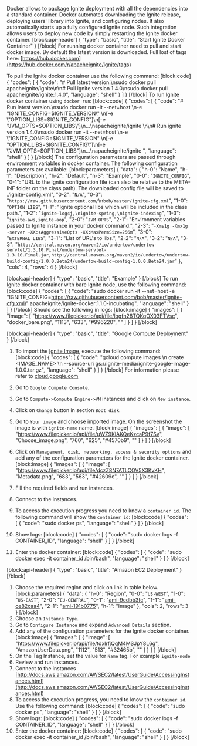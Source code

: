 Docker allows to package Ignite deployment with all the dependencies into a standard container. Docker automates downloading the Ignite release, deploying users' library into Ignite, and configuring nodes. It also automatically starts up a fully configured Ignite node. Such integration allows users to deploy new code by simply restarting the Ignite docker container.
[block:api-header]
{
  "type": "basic",
  "title": "Start Ignite Docker Container"
}
[/block]
For running docker container need to pull and start docker image. By default the latest version is downloaded. Full lost of tags here: [https://hub.docker.com](https://hub.docker.com/r/apacheignite/ignite/tags)

To pull the Ignite docker container use the following command:
[block:code]
{
  "codes": [
    {
      "code": "# Pull latest version.\nsudo docker pull apacheignite/ignite\n\n# Pull ignite version 1.4.0\nsudo docker pull apacheignite/ignite:1.4.0",
      "language": "shell"
    }
  ]
}
[/block]
To run Ignite docker container using `docker run`:
[block:code]
{
  "codes": [
    {
      "code": "# Run latest version.\nsudo docker run -it --net=host \n-e \"IGNITE_CONFIG=$IGNITE_VERSION\" \n[-e \"OPTION_LIBS=$IGNITE_CONFIG\"]\n[-e \"JVM_OPTS=$OPTION_LIBS\"]\n...\napacheignite/ignite \n\n# Run ignite version 1.4.0\nsudo docker run -it --net=host \n-e \"IGNITE_CONFIG=$IGNITE_VERSION\" \n[-e \"OPTION_LIBS=$IGNITE_CONFIG\"]\n[-e \"JVM_OPTS=$OPTION_LIBS\"]\n...\napacheignite/ignite ",
      "language": "shell"
    }
  ]
}
[/block]
The configuration parameters are passed through environment variables in docker container. The following configuration parameters are available:
[block:parameters]
{
  "data": {
    "h-0": "Name",
    "h-1": "Description",
    "h-2": "Default",
    "h-3": "Example",
    "0-0": "`IGNITE_CONFIG`",
    "0-1": "URL to the Ignite configuration file (can also be relative to the  META-INF folder on the class path). The downloaded config file will be saved to ./ignite-config.xml",
    "0-2": "`N/A`",
    "0-3": "`https://raw.githubusercontent.com/`\n`bob/master/ignite-cfg.xml`",
    "1-0": "`OPTION_LIBS`",
    "1-1": "Ignite optional libs which will be included in the class path.",
    "1-2": "`ignite-log4j,\nignite-spring,\nignite-indexing`",
    "1-3": "`ignite-aws,ignite-aop`",
    "2-0": "`JVM_OPTS`",
    "2-1": "Environment variables passed to Ignite instance in your docker command.",
    "2-3": "`-Xms1g -Xmx1g -server -XX:+AggressiveOpts -XX:MaxPermSize=256m`",
    "3-0": "`EXTERNAL_LIBS`",
    "3-1": "List of URL's to libs.",
    "2-2": "`N/A`",
    "3-2": "`N/A`",
    "3-3": "`http://central.maven.org/maven2/io/undertow/undertow-servlet/1.3.10.Final/undertow-servlet-1.3.10.Final.jar,http://central.maven.org/maven2/io/undertow/undertow-build-config/1.0.0.Beta24/undertow-build-config-1.0.0.Beta24.jar`"
  },
  "cols": 4,
  "rows": 4
}
[/block]

[block:api-header]
{
  "type": "basic",
  "title": "Example"
}
[/block]
To run Ignite docker container with bare Ignite node, use the following command:
[block:code]
{
  "codes": [
    {
      "code": "sudo docker run -it --net=host -e \"IGNITE_CONFIG=https://raw.githubusercontent.com/bob/master/ignite-cfg.xml\" apacheignite/ignite-docker:1.1.0-incubating",
      "language": "shell"
    }
  ]
}
[/block]
Should see the following in logs:
[block:image]
{
  "images": [
    {
      "image": [
        "https://www.filepicker.io/api/file/lbgfn28TQKqOX03FTVsc",
        "docker_bare.png",
        "1113",
        "633",
        "#996220",
        ""
      ]
    }
  ]
}
[/block]

[block:api-header]
{
  "type": "basic",
  "title": "Google Compute Deployment"
}
[/block]
1. To import the [Ignite Image](https://storage.googleapis.com/ignite-media/ignite-google-image-1.0.0.tar.gz), execute the following command:
[block:code]
{
  "codes": [
    {
      "code": "gcloud compute images \n  create <IMAGE_NAME> \n  --source-uri gs://ignite-media/ignite-google-image-1.0.0.tar.gz",
      "language": "shell"
    }
  ]
}
[/block]
For information please refer to [cloud.google.com](https://cloud.google.com/compute/docs/images#import_an_image)
    
2. Go to `Google Compute Console`.
3. Go to `Compute->Compute Engine->VM` instances and click on `New instance`.
4. Click on `Change` button in section `Boot disk`.
5. Go to `Your image` and choose imported image. On the screenshot the image is with `ignite-name` name.
[block:image]
{
  "images": [
    {
      "image": [
        "https://www.filepicker.io/api/file/uWZ9KlAKQeKzcaP9f7Sv",
        "Choose_image.png",
        "760",
        "625",
        "#4570b9",
        ""
      ]
    }
  ]
}
[/block]
6. Click on `Management, disk, networking, access & security options` and add any of the configuration parameters for the Ignite docker container.
[block:image]
{
  "images": [
    {
      "image": [
        "https://www.filepicker.io/api/file/dczZ8N7ATLCOV5X3KvKH",
        "Metadata.png",
        "683",
        "563",
        "#42609c",
        ""
      ]
    }
  ]
}
[/block]
7. Fill the required fields and run instances.
8. Connect to the instances.
9. To access the execution progress you need to know a `container id`. The following command will show the `container id`:
[block:code]
{
  "codes": [
    {
      "code": "sudo docker ps",
      "language": "shell"
    }
  ]
}
[/block]
10. Show logs:
[block:code]
{
  "codes": [
    {
      "code": "sudo docker logs -f CONTAINER_ID",
      "language": "shell"
    }
  ]
}
[/block]
 11. Enter the docker container:
[block:code]
{
  "codes": [
    {
      "code": "sudo docker exec -it container_id /bin/bash",
      "language": "shell"
    }
  ]
}
[/block]

[block:api-header]
{
  "type": "basic",
  "title": "Amazon EC2 Deployment"
}
[/block]
1. Choose the required region and click on link in table below.
[block:parameters]
{
  "data": {
    "h-0": "Region",
    "0-0": "`US-WEST`",
    "1-0": "`US-EAST`",
    "2-0": "`EU-CENTRAL`",
    "0-1": "[ami-9cdbb3fc](https://console.aws.amazon.com/ec2/home?region=us-west-1#launchAmi=ami-9cdbb3fc)",
    "1-1": "[ami-ce82caa4](https://console.aws.amazon.com/ec2/home?region=us-east-1#launchAmi=ami-ce82caa4)",
    "2-1": "[ami-191b0775](https://console.aws.amazon.com/ec2/home?region=eu-central-1#launchAmi=ami-191b0775)",
    "h-1": "Image"
  },
  "cols": 2,
  "rows": 3
}
[/block]
2. Choose an `Instance Type`.
3. Go to `Configure Instance` and expand `Advanced Details` section.
4. Add any of the configuration parameters for the Ignite docker container.
[block:image]
{
  "images": [
    {
      "image": [
        "https://www.filepicker.io/api/file/tdxlrfjQqM4MSJpY8L6g",
        "AmazonUserData.png",
        "1112",
        "513",
        "#32465b",
        ""
      ]
    }
  ]
}
[/block]
5. On the Tag Instance, set the value for `Name` tag. For example `ignite-node`
6. Review and run instances.
7. Connect to the instances [http://docs.aws.amazon.com/AWSEC2/latest/UserGuide/AccessingInstances.html](http://docs.aws.amazon.com/AWSEC2/latest/UserGuide/AccessingInstances.html)
8. To access the execution progress, you need to know the `container id`. Use the following command:
[block:code]
{
  "codes": [
    {
      "code": "sudo docker ps",
      "language": "shell"
    }
  ]
}
[/block]
9. Show logs:
[block:code]
{
  "codes": [
    {
      "code": "sudo docker logs -f CONTAINER_ID",
      "language": "shell"
    }
  ]
}
[/block]
10. Enter the docker container:
[block:code]
{
  "codes": [
    {
      "code": "sudo docker exec -it container_id /bin/bash",
      "language": "shell"
    }
  ]
}
[/block]